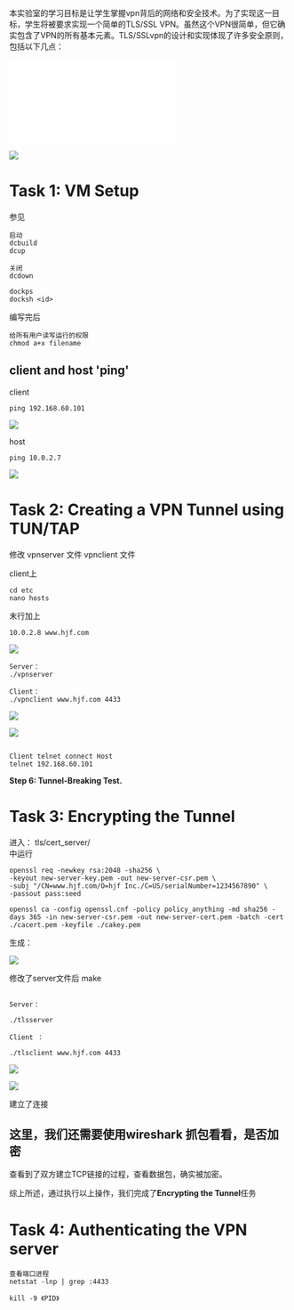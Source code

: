 本实验室的学习目标是让学生掌握vpn背后的网络和安全技术。为了实现这一目标，学生将被要求实现一个简单的TLS/SSL VPN。虽然这个VPN很简单，但它确实包含了VPN的所有基本元素。TLS/SSLvpn的设计和实现体现了许多安全原则，包括以下几点：

![](VPN.pdf)




![](attachments/Labsetup.png)
# Task 1: VM Setup

参见

```
启动
dcbuild
dcup

关闭
dcdown

```

```
dockps
docksh <id>
```


编写完后 
```
给所有用户读写运行的权限
chmod a+x filename 
```


## client and host 'ping' 


client 
```
ping 192.168.60.101
```

![](attachments/CpingH.png)

host 
```
ping 10.0.2.7
```

![](attachments/HpingC.png)


# Task 2: Creating a VPN Tunnel using TUN/TAP

修改 vpnserver 文件 vpnclient 文件

client上
```
cd etc 
nano hosts 
```
末行加上
```
10.0.2.8 www.hjf.com
```

![](attachments/Pasted%20image%2020230427134033.png)






```
Server：
./vpnserver

Client：
./vpnclient www.hjf.com 4433

```


![](attachments/Pasted%20image%2020230425171643.png)




![](attachments/Pasted%20image%2020230425171712.png)




```text

Client telnet connect Host 
telnet 192.168.60.101
```



**Step 6: Tunnel-Breaking Test.**


# Task 3: Encrypting the Tunnel
进入：
tls/cert_server/  
中运行

```
openssl req -newkey rsa:2048 -sha256 \
-keyout new-server-key.pem -out new-server-csr.pem \
-subj "/CN=www.hjf.com/O=hjf Inc./C=US/serialNumber=1234567890" \
-passout pass:seed
```

```
openssl ca -config openssl.cnf -policy policy_anything -md sha256 -days 365 -in new-server-csr.pem -out new-server-cert.pem -batch -cert ./cacert.pem -keyfile ./cakey.pem
```

生成：

![](attachments/Pasted%20image%2020230427165050.png)



修改了server文件后
make 

```

Server：

./tlsserver 

Client ：

./tlsclient www.hjf.com 4433
```


![](attachments/Pasted%20image%2020230425200028.png)


![](attachments/Pasted%20image%2020230425200043.png)

建立了连接

## 这里，我们还需要使用wireshark 抓包看看，是否加密

查看到了双方建立TCP链接的过程，查看数据包，确实被加密。

综上所述，通过执行以上操作，我们完成了**Encrypting the Tunnel**任务

#  Task 4: Authenticating the VPN server 









```
查看端口进程
netstat -lnp | grep :4433

kill -9 《PID》
```
